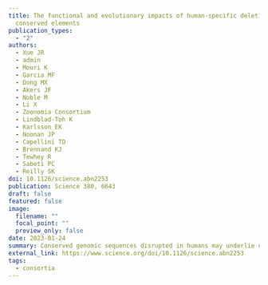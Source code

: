 ```yaml
---
title: The functional and evolutionary impacts of human-specific deletions in
  conserved elements
publication_types:
  - "2"
authors:
  - Xue JR
  - admin
  - Mouri K
  - Garcia MF
  - Dong MX
  - Akers JF
  - Noble M
  - Li X
  - Zoonomia Consortium
  - Lindblad-Toh K
  - Karlsson EK
  - Noonan JP
  - Capellini TD
  - Brennand KJ
  - Tewhey R
  - Sabeti PC
  - Reilly SK
doi: 10.1126/science.abn2253
publication: Science 380, 6643
draft: false
featured: false
image:
  filename: ""
  focal_point: ""
  preview_only: false
date: 2023-01-24
summary: Conserved genomic sequences disrupted in humans may underlie uniquely human phenotypic traits. We identified and characterized 10,032 human-specific conserved deletions (hCONDELs). These short (average 2.56 base pairs) deletions are enriched for human brain functions across genetic, epigenomic, and transcriptomic datasets. Using massively parallel reporter assays in six cell types, we discovered 800 hCONDELs conferring significant differences in regulatory activity, half of which enhance rather than disrupt regulatory function. We highlight several hCONDELs with putative human-specific effects on brain development, including HDAC5, CPEB4, and PPP2CA. Reverting an hCONDEL to the ancestral sequence alters the expression of LOXL2 and developmental genes involved in myelination and synaptic function. Our data provide a rich resource to investigate the evolutionary mechanisms driving new traits in humans and other species.
external_link: https://www.science.org/doi/10.1126/science.abn2253
tags:
  - consortia
---
```

